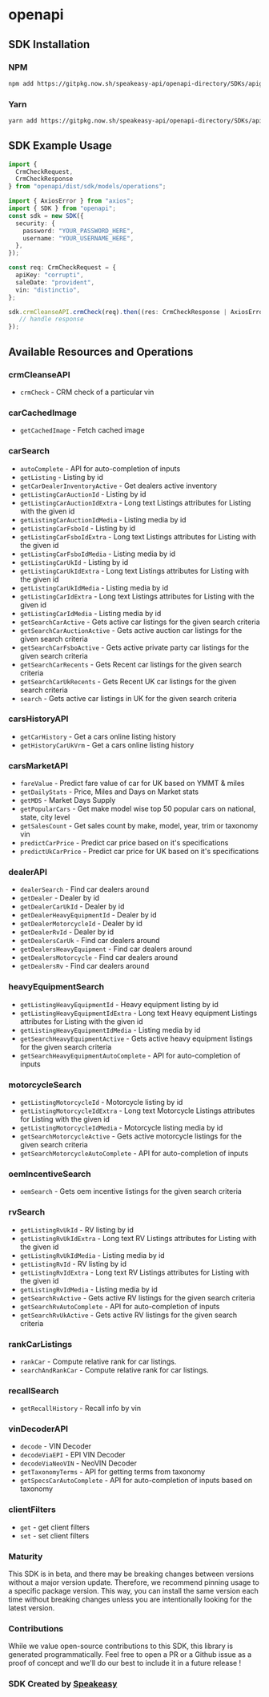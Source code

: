 # openapi

<!-- Start SDK Installation -->
## SDK Installation

### NPM

```bash
npm add https://gitpkg.now.sh/speakeasy-api/openapi-directory/SDKs/apigee.net/marketcheck-cars/2.01/typescript
```

### Yarn

```bash
yarn add https://gitpkg.now.sh/speakeasy-api/openapi-directory/SDKs/apigee.net/marketcheck-cars/2.01/typescript
```
<!-- End SDK Installation -->

## SDK Example Usage
<!-- Start SDK Example Usage -->
```typescript
import {
  CrmCheckRequest,
  CrmCheckResponse
} from "openapi/dist/sdk/models/operations";

import { AxiosError } from "axios";
import { SDK } from "openapi";
const sdk = new SDK({
  security: {
    password: "YOUR_PASSWORD_HERE",
    username: "YOUR_USERNAME_HERE",
  },
});

const req: CrmCheckRequest = {
  apiKey: "corrupti",
  saleDate: "provident",
  vin: "distinctio",
};

sdk.crmCleanseAPI.crmCheck(req).then((res: CrmCheckResponse | AxiosError) => {
   // handle response
});
```
<!-- End SDK Example Usage -->

<!-- Start SDK Available Operations -->
## Available Resources and Operations


### crmCleanseAPI

* `crmCheck` - CRM check of a particular vin

### carCachedImage

* `getCachedImage` - Fetch cached image

### carSearch

* `autoComplete` - API for auto-completion of inputs
* `getListing` - Listing by id
* `getCarDealerInventoryActive` - Get dealers active inventory
* `getListingCarAuctionId` - Listing by id
* `getListingCarAuctionIdExtra` - Long text Listings attributes for Listing with the given id
* `getListingCarAuctionIdMedia` - Listing media by id
* `getListingCarFsboId` - Listing by id
* `getListingCarFsboIdExtra` - Long text Listings attributes for Listing with the given id
* `getListingCarFsboIdMedia` - Listing media by id
* `getListingCarUkId` - Listing by id
* `getListingCarUkIdExtra` - Long text Listings attributes for Listing with the given id
* `getListingCarUkIdMedia` - Listing media by id
* `getListingCarIdExtra` - Long text Listings attributes for Listing with the given id
* `getListingCarIdMedia` - Listing media by id
* `getSearchCarActive` - Gets active car listings for the given search criteria
* `getSearchCarAuctionActive` - Gets active auction car listings for the given search criteria
* `getSearchCarFsboActive` - Gets active private party car listings for the given search criteria
* `getSearchCarRecents` - Gets Recent car listings for the given search criteria
* `getSearchCarUkRecents` - Gets Recent UK car listings for the given search criteria
* `search` - Gets active car listings in UK for the given search criteria

### carsHistoryAPI

* `getCarHistory` - Get a cars online listing history
* `getHistoryCarUkVrm` - Get a cars online listing history

### carsMarketAPI

* `fareValue` - Predict fare value of car for UK based on YMMT & miles
* `getDailyStats` - Price, Miles and Days on Market stats
* `getMDS` - Market Days Supply
* `getPopularCars` - Get make model wise top 50 popular cars on national, state, city level
* `getSalesCount` - Get sales count by make, model, year, trim or taxonomy vin
* `predictCarPrice` - Predict car price based on it's specifications
* `predictUkCarPrice` - Predict car price for UK based on it's specifications

### dealerAPI

* `dealerSearch` - Find car dealers around
* `getDealer` - Dealer by id
* `getDealerCarUkId` - Dealer by id
* `getDealerHeavyEquipmentId` - Dealer by id
* `getDealerMotorcycleId` - Dealer by id
* `getDealerRvId` - Dealer by id
* `getDealersCarUk` - Find car dealers around
* `getDealersHeavyEquipment` - Find car dealers around
* `getDealersMotorcycle` - Find car dealers around
* `getDealersRv` - Find car dealers around

### heavyEquipmentSearch

* `getListingHeavyEquipmentId` - Heavy equipment listing by id
* `getListingHeavyEquipmentIdExtra` - Long text Heavy equipment Listings attributes for Listing with the given id
* `getListingHeavyEquipmentIdMedia` - Listing media by id
* `getSearchHeavyEquipmentActive` - Gets active heavy equipment listings for the given search criteria
* `getSearchHeavyEquipmentAutoComplete` - API for auto-completion of inputs

### motorcycleSearch

* `getListingMotorcycleId` - Motorcycle listing by id
* `getListingMotorcycleIdExtra` - Long text Motorcycle Listings attributes for Listing with the given id
* `getListingMotorcycleIdMedia` - Motorcycle listing media by id
* `getSearchMotorcycleActive` - Gets active motorcycle listings for the given search criteria
* `getSearchMotorcycleAutoComplete` - API for auto-completion of inputs

### oemIncentiveSearch

* `oemSearch` - Gets oem incentive listings for the given search criteria

### rvSearch

* `getListingRvUkId` - RV listing by id
* `getListingRvUkIdExtra` - Long text RV Listings attributes for Listing with the given id
* `getListingRvUkIdMedia` - Listing media by id
* `getListingRvId` - RV listing by id
* `getListingRvIdExtra` - Long text RV Listings attributes for Listing with the given id
* `getListingRvIdMedia` - Listing media by id
* `getSearchRvActive` - Gets active RV listings for the given search criteria
* `getSearchRvAutoComplete` - API for auto-completion of inputs
* `getSearchRvUkActive` - Gets active RV listings for the given search criteria

### rankCarListings

* `rankCar` - Compute relative rank for car listings.
* `searchAndRankCar` - Compute relative rank for car listings.

### recallSearch

* `getRecallHistory` - Recall info by vin

### vinDecoderAPI

* `decode` - VIN Decoder
* `decodeViaEPI` - EPI VIN Decoder
* `decodeViaNeoVIN` - NeoVIN Decoder
* `getTaxonomyTerms` - API for getting terms from taxonomy
* `getSpecsCarAutoComplete` - API for auto-completion of inputs based on taxonomy

### clientFilters

* `get` - get client filters
* `set` - set client filters
<!-- End SDK Available Operations -->

### Maturity

This SDK is in beta, and there may be breaking changes between versions without a major version update. Therefore, we recommend pinning usage
to a specific package version. This way, you can install the same version each time without breaking changes unless you are intentionally
looking for the latest version.

### Contributions

While we value open-source contributions to this SDK, this library is generated programmatically.
Feel free to open a PR or a Github issue as a proof of concept and we'll do our best to include it in a future release !

### SDK Created by [Speakeasy](https://docs.speakeasyapi.dev/docs/using-speakeasy/client-sdks)

